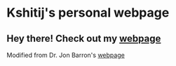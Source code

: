 # Kshitij's personal webpage
## Hey there! Check out my [webpage](https://kshitijbhat.github.io)
Modified from Dr. Jon Barron's [webpage](https://jonbarron.info)
